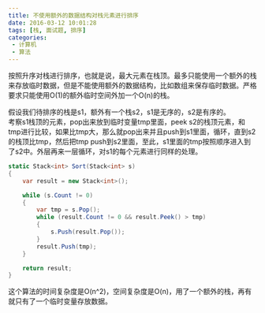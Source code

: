 ```yaml
---
title: 不使用额外的数据结构对栈元素进行排序
date: 2016-03-12 10:01:28
tags: [栈, 面试题, 排序]
categories:
 - 计算机
 - 算法
---
```

按照升序对栈进行排序，也就是说，最大元素在栈顶。最多只能使用一个额外的栈来存放临时数据，但是不能使用额外的数据结构，比如数组来保存临时数据。严格要求只能使用O(1)的额外临时空间外加一个O(n)的栈。

假设我们待排序的栈是s1，额外有一个栈s2，s1是无序的，s2是有序的。  
考察s1栈顶的元素，pop出来放到临时变量tmp里面，peek s2的栈顶元素，和tmp进行比较，如果比tmp大，那么就pop出来并且push到s1里面，循环，直到s2的栈顶比tmp，然后把tmp push到s2里面，至此，s1里面的tmp按照顺序进入到了s2中。外层再来一层循环，对s1的每个元素进行同样的处理。

``` csharp
static Stack<int> Sort(Stack<int> s)
{
    var result = new Stack<int>();

    while (s.Count != 0)
    {
        var tmp = s.Pop();
        while (result.Count != 0 && result.Peek() > tmp)
        {
            s.Push(result.Pop());
        }
        result.Push(tmp);
    }

    return result;
}
```

这个算法的时间复杂度是O(n^2)，空间复杂度是O(n)，用了一个额外的栈，再有就只有了一个临时变量存放数据。